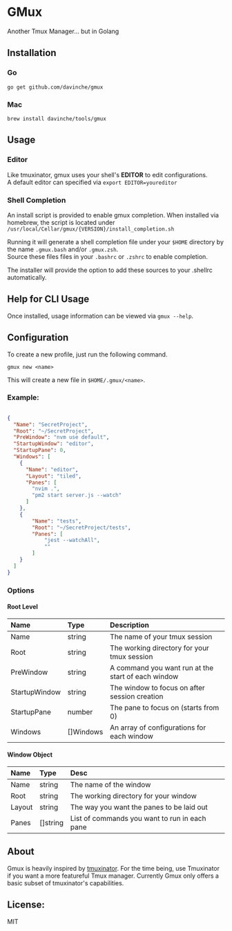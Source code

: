 # GMux
Another Tmux Manager... but in Golang

## Installation

### Go

~~~
go get github.com/davinche/gmux
~~~

### Mac

~~~
brew install davinche/tools/gmux
~~~

## Usage

### Editor

Like tmuxinator, gmux uses your shell's **EDITOR** to edit configurations.  
A default editor can specified via `export EDITOR=youreditor`

### Shell Completion

An install script is provided to enable gmux completion. When installed via homebrew, the script is located under `/usr/local/Cellar/gmux/{VERSION}/install_completion.sh`

Running it will generate a shell completion file under your `$HOME` directory by the name `.gmux.bash` and/or `.gmux.zsh`.  
Source these files files in your `.bashrc` or `.zshrc` to enable completion.

The installer will provide the option to add these sources to your .shellrc automatically.

## Help for CLI Usage

Once installed, usage information can be viewed via `gmux --help`.

## Configuration

To create a new profile, just run the following command.

~~~
gmux new <name>
~~~

This will create a new file in `$HOME/.gmux/<name>`.

### Example:

```json

{
  "Name": "SecretProject",
  "Root": "~/SecretProject",
  "PreWindow": "nvm use default",
  "StartupWindow": "editor",
  "StartupPane": 0,
  "Windows": [
    {
      "Name": "editor",
      "Layout": "tiled",
      "Panes": [
        "nvim .",
        "pm2 start server.js --watch"
      ]
    },
    {
        "Name": "tests",
        "Root": "~/SecretProject/tests",
        "Panes": [
            "jest --watchAll",
            ""
        ]
    }
  ]
}
```

### Options

#### Root Level ####

| Name          | Type      | Description                                        |
|:--------------|:----------|:---------------------------------------------------|
| Name          | string    | The name of your tmux session                      |
| Root          | string    | The working directory for your tmux session        |
| PreWindow     | string    | A command you want run at the start of each window |
| StartupWindow | string    | The window to focus on after session creation      |
| StartupPane   | number    | The pane to focus on (starts from 0)               |
| Windows       | []Windows | An array of configurations for each window         |


#### Window Object ####

| Name   | Type     | Desc                                          |
|:-------|:---------|:----------------------------------------------|
| Name   | string   | The name of the window                        |
| Root   | string   | The working directory for your window         |
| Layout | string   | The way you want the panes to be laid out     |
| Panes  | []string | List of commands you want to run in each pane |


## About

Gmux is heavily inspired by [tmuxinator][tmuxinator]. For the time being, use Tmuxinator if you want a more featureful Tmux manager. Currently Gmux only offers a basic subset of tmuxinator's capabilities.

[tmuxinator]: https://github.com/tmuxinator/tmuxinator


## License:

MIT
